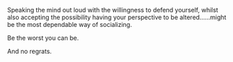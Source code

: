 Speaking the mind out loud with the willingness to defend yourself, whilst also
accepting the possibility having your perspective to be altered......might be 
the most dependable way of socializing.


Be the worst you can be.

And no regrats.

